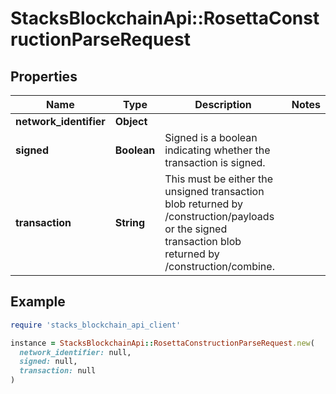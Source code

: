 # StacksBlockchainApi::RosettaConstructionParseRequest

## Properties

| Name | Type | Description | Notes |
| ---- | ---- | ----------- | ----- |
| **network_identifier** | **Object** |  |  |
| **signed** | **Boolean** | Signed is a boolean indicating whether the transaction is signed. |  |
| **transaction** | **String** | This must be either the unsigned transaction blob returned by /construction/payloads or the signed transaction blob returned by /construction/combine. |  |

## Example

```ruby
require 'stacks_blockchain_api_client'

instance = StacksBlockchainApi::RosettaConstructionParseRequest.new(
  network_identifier: null,
  signed: null,
  transaction: null
)
```

